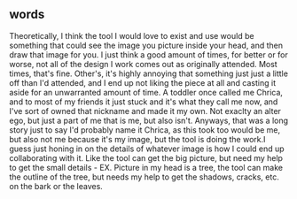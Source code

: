 ## words

Theoretically, I think the tool I would love to exist and use would be something that could see the image you picture inside your head, and then draw that image for you. I just think a good amount of times, for better or for worse, not all of the design I work comes out as originally attended. Most times, that's fine. Other's, it's highly annoying that something just just a little off than I'd attended, and I end up not liking the piece at all and casting it aside for an unwarranted amount of time. A toddler once called me Chrica, and to most of my friends it just stuck and it's what they call me now, and I've sort of owned that nickname and made it my own. Not exaclty an alter ego, but just a part of me that is me, but also isn't. Anyways, that was a long story just to say I'd probably name it Chrica, as this took too would be me, but also not me because it's my image, but the tool is doing the work.I guess just honing in on the details of whatever image is how I could end up collaborating with it. Like the tool can get the big picture, but need my help to get the small details - EX. Picture in my head is a tree, the tool can make the outline of the tree, but needs my help to get the shadows, cracks, etc. on the bark or the leaves.